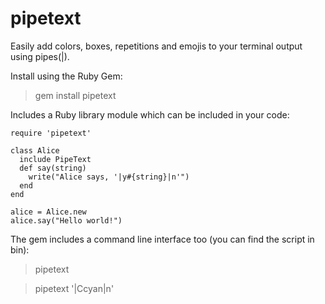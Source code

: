 # pipetext

Easily add colors, boxes, repetitions and emojis to your terminal output using pipes(|).

Install using the Ruby Gem:

> gem install pipetext

Includes a Ruby library module which can be included in your code:

```
require 'pipetext'

class Alice
  include PipeText
  def say(string)
    write("Alice says, '|y#{string}|n'")
  end
end

alice = Alice.new
alice.say("Hello world!")
```

The gem includes a command line interface too (you can find the script in bin):

> pipetext

> pipetext '|Ccyan|n'
